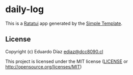 # daily-log

This is a [Ratatui] app generated by the [Simple Template].

[Ratatui]: https://ratatui.rs
[Simple Template]: https://github.com/ratatui/templates/tree/main/simple

## License

Copyright (c) Eduardo Díaz <ediaz@dcc8090.cl>

This project is licensed under the MIT license ([LICENSE] or <http://opensource.org/licenses/MIT>)

[LICENSE]: ./LICENSE
